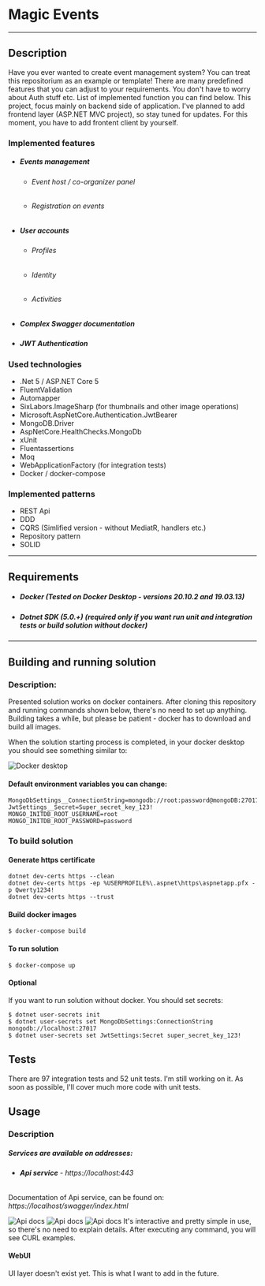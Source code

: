 # Magic Events
***
## Description
Have you ever wanted to create event management system? You can treat this repositorium as an example or template! There are many predefined features that you can adjust to your requirements. You don't have to worry about Auth stuff etc. List of implemented function you can find below. This project, focus mainly on backend side of application. I've planned to add frontend layer (ASP.NET MVC project), so stay tuned for updates. For this moment, you have to add frontent client by yourself. 
### Implemented features
* ##### Events management
    * ###### Event host / co-organizer panel
    * ###### Registration on events
* ##### User accounts
    * ###### Profiles 
    * ###### Identity
    * ###### Activities
* ##### Complex Swagger documentation
* ##### JWT Authentication
### Used technologies
* .Net 5 / ASP.NET Core 5
* FluentValidation
* Automapper
* SixLabors.ImageSharp (for thumbnails and other image operations)
* Microsoft.AspNetCore.Authentication.JwtBearer
* MongoDB.Driver
* AspNetCore.HealthChecks.MongoDb
* xUnit
* Fluentassertions
* Moq
* WebApplicationFactory (for integration tests)
* Docker / docker-compose
### Implemented patterns
* REST Api
* DDD
* CQRS (Simlified version - without MediatR, handlers etc.)
* Repository pattern
* SOLID
***
## Requirements
* ##### **Docker (Tested on Docker Desktop - versions 20.10.2 and 19.03.13)** 
* ##### **Dotnet SDK (5.0.+)** *(required only if you want run unit and integration tests or build solution without docker)*
***
## Building and running solution

### Description:
Presented solution works on docker containers. After cloning this repository and running commands shown below, there's no need to set up anything. Building takes a while, but please be patient - docker has to download and build all images.

When the solution starting process is completed, in your docker desktop you should see something similar to:

![Docker desktop](https://i.imgur.com/C1nawem.png)

#### Default environment variables you can change:
```
MongoDbSettings__ConnectionString=mongodb://root:password@mongoDB:27017
JwtSettings__Secret=Super_secret_key_123!
MONGO_INITDB_ROOT_USERNAME=root
MONGO_INITDB_ROOT_PASSWORD=password
```

### To build solution
#### Generate https certificate
```
dotnet dev-certs https --clean
dotnet dev-certs https -ep %USERPROFILE%\.aspnet\https\aspnetapp.pfx -p Qwerty1234!
dotnet dev-certs https --trust
```
#### Build docker images
```
$ docker-compose build 
```
#### To run solution
```
$ docker-compose up
```

#### Optional
If you want to run solution without docker. You should set secrets:
```
$ dotnet user-secrets init
$ dotnet user-secrets set MongoDbSettings:ConnectionString mongodb://localhost:27017
$ dotnet user-secrets set JwtSettings:Secret super_secret_key_123!
```
## Tests
There are 97 integration tests and 52 unit tests. I'm still working on it. As soon as possible, I'll cover much more code with unit tests.


## Usage

### Description
##### Services are available on addresses:
* ###### **Api service** - *https://localhost:443*
Documentation of Api service, can be found on:
*https://localhost/swagger/index.html* 

![Api docs](https://imgur.com/EK5g2PD.png)
![Api docs](https://imgur.com/GKY0X4P.png)
![Api docs](https://imgur.com/B5hWFCn.png)
It's interactive and pretty simple in use, so there's no need to explain details.
After executing any command, you will see CURL examples.


#### WebUI
UI layer doesn't exist yet. This is what I want to add in the future. 

